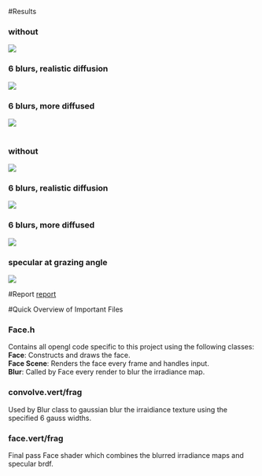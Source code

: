 #Results
<h3>without</h3>
<img src='http://micah-d-lamb.com/images/face/A-without.png'>
<h3>6 blurs, realistic diffusion</h3>
<img src='http://micah-d-lamb.com/images/face/A-6blurs-200worldScale.png'>
<h3>6 blurs, more diffused</h3>
<img src='http://micah-d-lamb.com/images/face/A-6blurs-350worldScale.png'>
<br><br>
<h3>without</h3>
<img src='http://micah-d-lamb.com/images/face/B-without.png'>
<h3>6 blurs, realistic diffusion</h3>
<img src='http://micah-d-lamb.com/images/face/B-6blurs-200worldScale.png'>
<h3>6 blurs, more diffused</h3>
<img src='http://micah-d-lamb.com/images/face/B-6blurs-350worldScale.png'>
<h3>specular at grazing angle</h3>
<img src='http://micah-d-lamb.com/images/face/spec.png'>

#Report
<a href='http://micah-d-lamb.com/skin.pdf'>report</a>

#Quick Overview of Important Files
<h3>Face.h</h3>
<p>
	Contains all opengl code specific to this project using the following classes:<br>
	<b>Face</b>: Constructs and draws the face.<br>
	<b>Face Scene</b>: Renders the face every frame and handles input.<br>
	<b>Blur</b>: Called by Face every render to blur the irradiance map.
</p>
<h3>convolve.vert/frag</h3>
<p>
	Used by Blur class to gaussian blur the irraidiance texture using the specified 6 gauss widths.
</p>
<h3>face.vert/frag</h3>
<p>
	Final pass Face shader which combines the blurred irradiance maps and specular brdf.
</p>